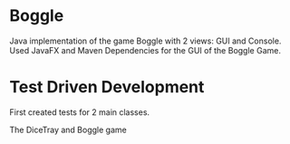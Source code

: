 # Boggle
Java implementation of the game Boggle with 2 views: GUI and Console. Used JavaFX and Maven Dependencies for the GUI of the Boggle Game.

# Test Driven Development
First created tests for 2 main classes.

The DiceTray and Boggle game
